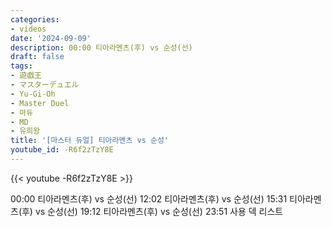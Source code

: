 ```yaml
---
categories:
- videos
date: '2024-09-09'
description: 00:00 티아라멘츠(후) vs 순성(선)
draft: false
tags:
- 遊戯王
- マスターデュエル
- Yu-Gi-Oh
- Master Duel
- 마듀
- MD
- 유희왕
title: '[마스터 듀얼] 티아라멘츠 vs 순성'
youtube_id: -R6f2zTzY8E
---
```



{{< youtube -R6f2zTzY8E >}}

00:00 티아라멘츠(후) vs 순성(선)
12:02 티아라멘츠(후) vs 순성(선)
15:31 티아라멘츠(후) vs 순성(선)
19:12 티아라멘츠(후) vs 순성(선)
23:51 사용 덱 리스트